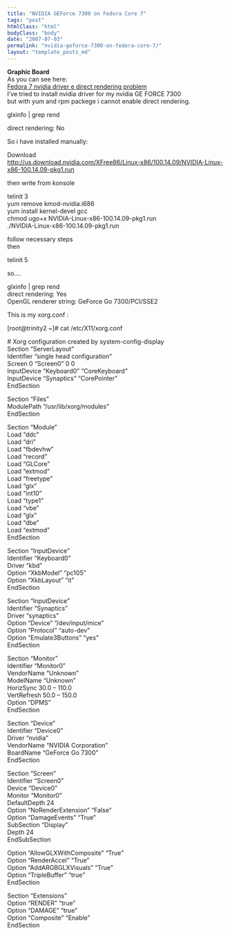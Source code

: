```yaml
---
title: "NVIDIA GEForce 7300 on Fedora Core 7"
tags: "post"
htmlClass: "html"
bodyClass: "body"
date: "2007-07-03"
permalink: "nvidia-geforce-7300-on-fedora-core-7/"
layout: "template_posts_md"
---
```

<p><span style="font-weight: bold;">Graphic Board</span><br />As you can see here:<br /><a href="http://maox.blogspot.com/2007/06/fedora-7-nvidia-driver-e-direct.html">Fedora 7 nvidia driver e direct rendering problem</a><br />I&#8217;ve tried to install nvidia driver for my nvidia GE FORCE 7300<br />but with yum and rpm packege i cannot enable direct rendering.</p>
<p>glxinfo | grep rend</p>
<p>direct rendering: No</p>
<p>So i have installed manually:</p>
<p>Download<br /><a href="http://us.download.nvidia.com/XFree86/Linux-x86/100.14.09/NVIDIA-Linux-x86-100.14.09-pkg1.run">http://us.download.nvidia.com/XFree86/Linux-x86/100.14.09/NVIDIA-Linux-x86-100.14.09-pkg1.run</a></p>
<p>then write from konsole</p>
<p>telinit 3<br />yum remove kmod-nvidia.i686<br />yum install kernel-devel gcc<br />chmod ugo+x NVIDIA-Linux-x86-100.14.09-pkg1.run<br />./NVIDIA-Linux-x86-100.14.09-pkg1.run</p>
<p>follow necessary steps<br />then</p>
<p>telinit 5</p>
<p>so&#8230;.</p>
<p>glxinfo | grep rend<br />direct rendering: Yes<br />OpenGL renderer string: GeForce Go 7300/PCI/SSE2</p>
<p>This is my xorg.conf :</p>
<p>[root@trinity2 ~]# cat /etc/X11/xorg.conf</p>
<p># Xorg configuration created by system-config-display<br />Section &#8220;ServerLayout&#8221;<br />Identifier &#8220;single head configuration&#8221;<br />Screen 0 &#8220;Screen0&#8221; 0 0<br />InputDevice &#8220;Keyboard0&#8221; &#8220;CoreKeyboard&#8221;<br />InputDevice &#8220;Synaptics&#8221; &#8220;CorePointer&#8221;<br />EndSection</p>
<p>Section &#8220;Files&#8221;<br />ModulePath &#8220;/usr/lib/xorg/modules&#8221;<br />EndSection</p>
<p>Section &#8220;Module&#8221;<br />Load &#8220;ddc&#8221;<br />Load &#8220;dri&#8221;<br />Load &#8220;fbdevhw&#8221;<br />Load &#8220;record&#8221;<br />Load &#8220;GLCore&#8221;<br />Load &#8220;extmod&#8221;<br />Load &#8220;freetype&#8221;<br />Load &#8220;glx&#8221;<br />Load &#8220;int10&#8221;<br />Load &#8220;type1&#8221;<br />Load &#8220;vbe&#8221;<br />Load &#8220;glx&#8221;<br />Load &#8220;dbe&#8221;<br />Load &#8220;extmod&#8221;<br />EndSection</p>
<p>Section &#8220;InputDevice&#8221;<br />Identifier &#8220;Keyboard0&#8221;<br />Driver &#8220;kbd&#8221;<br />Option &#8220;XkbModel&#8221; &#8220;pc105&#8221;<br />Option &#8220;XkbLayout&#8221; &#8220;it&#8221;<br />EndSection</p>
<p>Section &#8220;InputDevice&#8221;<br />Identifier &#8220;Synaptics&#8221;<br />Driver &#8220;synaptics&#8221;<br />Option &#8220;Device&#8221; &#8220;/dev/input/mice&#8221;<br />Option &#8220;Protocol&#8221; &#8220;auto-dev&#8221;<br />Option &#8220;Emulate3Buttons&#8221; &#8220;yes&#8221;<br />EndSection</p>
<p>Section &#8220;Monitor&#8221;<br />Identifier &#8220;Monitor0&#8221;<br />VendorName &#8220;Unknown&#8221;<br />ModelName &#8220;Unknown&#8221;<br />HorizSync 30.0 &#8211; 110.0<br />VertRefresh 50.0 &#8211; 150.0<br />Option &#8220;DPMS&#8221;<br />EndSection</p>
<p>Section &#8220;Device&#8221;<br />Identifier &#8220;Device0&#8221;<br />Driver &#8220;nvidia&#8221;<br />VendorName &#8220;NVIDIA Corporation&#8221;<br />BoardName &#8220;GeForce Go 7300&#8221;<br />EndSection</p>
<p>Section &#8220;Screen&#8221;<br />Identifier &#8220;Screen0&#8221;<br />Device &#8220;Device0&#8221;<br />Monitor &#8220;Monitor0&#8221;<br />DefaultDepth 24<br />Option &#8220;NoRenderExtension&#8221; &#8220;False&#8221;<br />Option &#8220;DamageEvents&#8221; &#8220;True&#8221;<br />SubSection &#8220;Display&#8221;<br />Depth 24<br />EndSubSection</p>
<p>Option &#8220;AllowGLXWithComposite&#8221; &#8220;True&#8221;<br />Option &#8220;RenderAccel&#8221; &#8220;True&#8221;<br />Option &#8220;AddARGBGLXVisuals&#8221; &#8220;True&#8221;<br />Option &#8220;TripleBuffer&#8221; &#8220;true&#8221;<br />EndSection</p>
<p>Section &#8220;Extensions&#8221;<br />Option &#8220;RENDER&#8221; &#8220;true&#8221;<br />Option &#8220;DAMAGE&#8221; &#8220;true&#8221;<br />Option &#8220;Composite&#8221; &#8220;Enable&#8221;<br />EndSection</p>
